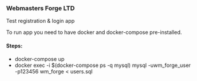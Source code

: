 ### Webmasters Forge LTD 
Test registration & login app

To run app you need to have docker and docker-compose pre-installed.

#### Steps:
* docker-compose up
* docker exec -i $(docker-compose ps -q mysql) mysql -uwm_forge_user -p123456 wm_forge < users.sql